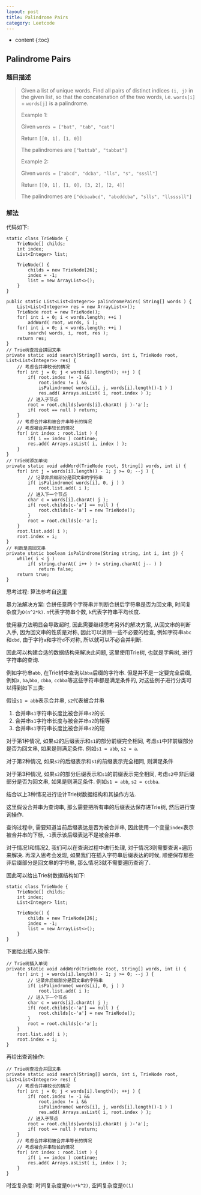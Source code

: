 ```yaml
---
layout: post
title: Palindrome Pairs
category: Leetcode
---
```


* content
{:toc}

## Palindrome Pairs

### 题目描述

> Given a list of unique words. Find all pairs of distinct indices `(i, j)` in the given list, so that the concatenation of the two words, i.e. `words[i]` + `words[j]` is a palindrome.
>
> Example 1:
>
> Given `words = ["bat", "tab", "cat"]`
>
> Return `[[0, 1], [1, 0]]`
>
> The palindromes are `["battab", "tabbat"]`
>
> Example 2:
>
> Given `words = ["abcd", "dcba", "lls", "s", "sssll"]`
>
> Return `[[0, 1], [1, 0], [3, 2], [2, 4]]`
>
> The palindromes are `["dcbaabcd", "abcddcba", "slls", "llssssll"]`


### 解法

代码如下:

    static class TrieNode {
        TrieNode[] childs;
        int index;
        List<Integer> list;

        TrieNode() {
            childs = new TrieNode[26];
            index = -1;
            list = new ArrayList<>();
        }
    }

    public static List<List<Integer>> palindromePairs( String[] words ) {
        List<List<Integer>> res = new ArrayList<>();
        TrieNode root = new TrieNode();
        for( int i = 0; i < words.length; ++i )
            addWord( root, words, i );
        for( int i = 0; i < words.length; ++i )
            search( words, i, root, res );
        return res;
    }
    // Trie树查找合拼回文串
    private static void search(String[] words, int i, TrieNode root, List<List<Integer>> res) {
        // 考虑合并串较长的情况
        for( int j = 0; j < words[i].length(); ++j ) {
            if( root.index != -1 && 
	            root.index != i && 
	            isPalindrome( words[i], j, words[i].length()-1 ) )
                res.add( Arrays.asList( i, root.index ) );
            // 进入子节点
            root = root.childs[words[i].charAt( j )-'a'];
            if( root == null ) return;
        }
	    // 考虑合并串和被合并串等长的情况
        // 考虑被合并串较长的情况
        for( int index : root.list ) {
            if( i == index ) continue;
            res.add( Arrays.asList( i, index ) );
        }
    }
    // Trie树添加单词
    private static void addWord(TrieNode root, String[] words, int i) {
        for( int j = words[i].length() - 1; j >= 0; --j ) {
            // 记录非后缀部分是回文串的字符串
            if( isPalindrome( words[i], 0, j ) )
                root.list.add( i );
            // 进入下一个节点
            char c = words[i].charAt( j );
            if( root.childs[c-'a'] == null ) {
                root.childs[c-'a'] = new TrieNode();
            }
            root = root.childs[c-'a'];
        }
        root.list.add( i );
        root.index = i;
    }
    // 判断是否回文串
    private static boolean isPalindrome(String string, int i, int j) {
        while( i < j )
            if( string.charAt( i++ ) != string.charAt( j-- ) )
                return false;
        return true;
    }

思考过程: 算法参考自[这里](https://leetcode.com/discuss/91429/solution-with-structure-total-number-words-average-length)

暴力法解决方案: 合拼任意两个字符串并判断合拼后字符串是否为回文串, 时间复杂度为`O(n^2*k)`. `n`代表字符串个数, `k`代表字符串平均长度.

使用暴力法明显会导致超时, 因此需要继续思考另外的解决方案, 从回文串的判断入手, 因为回文串的性质是对称, 因此可以消除一些不必要的检查, 例如字符串`abc`和`cbd`, 由于字符`a`和字符`d`不对称, 所以就可以不必合并判断.

因此可以构建合适的数据结构来解决此问题, 这里使用Trie树, 也就是字典树, 进行字符串的查询.

例如字符串`abb`, 在Trie树中查询以`bba`后缀的字符串. 但是并不是一定要完全后缀, 例如`a`, `ba`,`bba`, `cbba`, `ccbba`等这些字符串都是满足条件的, 对这些例子进行分类可以得到如下三类:

假设`s1 = abb`表示合并串, `s2`代表被合并串

1. 合并串`s1`字符串长度比被合并串`s2`的长
2. 合并串`s1`字符串长度与被合并串`s2`的相等
3. 合并串`s1`字符串长度比被合并串`s2`的短

对于第1种情况, 如果`s2`的后缀表示和`s1`的部分前缀完全相同, 考虑`s1`中非前缀部分是否为回文串, 如果是则满足条件. 例如`s1 = abb`, `s2 = a`.

对于第2种情况, 如果`s2`的后缀表示和`s1`的前缀表示完全相同, 则满足条件

对于第3种情况, 如果`s2`的部分后缀表示和`s1`的前缀表示完全相同, 考虑`s2`中非后缀部分是否为回文串, 如果是则满足条件. 例如`s1 = abb`, `s2 = ccbba`.

结合以上3种情况进行设计Trie树数据结构和其操作方法.

这里假设合并串为查询串, 那么需要把所有串的后缀表达保存进Trie树, 然后进行查询操作.

查询过程中, 需要知道当前后缀表达是否为被合并串, 因此使用一个变量`index`表示被合并串的下标, `-1`表示该后缀表达不是被合并串.

对于情况1和情况2, 我们可以在查询过程中进行处理, 对于情况3则需要查询+遍历来解决. 再深入思考会发现, 如果我们在插入字符串后缀表达的时候, 顺便保存那些非后缀部分是回文串的字符串, 那么情况3就不需要遍历查询了.

因此可以给出Trie树数据结构如下:

    static class TrieNode {
        TrieNode[] childs;
        int index;
        List<Integer> list;

        TrieNode() {
            childs = new TrieNode[26];
            index = -1;
            list = new ArrayList<>();
        }
    }

下面给出插入操作:

    // Trie树插入单词
    private static void addWord(TrieNode root, String[] words, int i) {
        for( int j = words[i].length() - 1; j >= 0; --j ) {
            // 记录非后缀部分是回文串的字符串
            if( isPalindrome( words[i], 0, j ) )
                root.list.add( i );
            // 进入下一个节点
            char c = words[i].charAt( j );
            if( root.childs[c-'a'] == null ) {
                root.childs[c-'a'] = new TrieNode();
            }
            root = root.childs[c-'a'];
        }
        root.list.add( i );
        root.index = i;
    }

再给出查询操作:

    // Trie树查找合并回文串
    private static void search(String[] words, int i, TrieNode root, List<List<Integer>> res) {
        // 考虑合并串较长的情况
        for( int j = 0; j < words[i].length(); ++j ) {
            if( root.index != -1 && 
	            root.index != i && 
	            isPalindrome( words[i], j, words[i].length()-1 ) )
                res.add( Arrays.asList( i, root.index ) );
            // 进入子节点
            root = root.childs[words[i].charAt( j )-'a'];
            if( root == null ) return;
        }
        // 考虑合并串和被合并串等长的情况
        // 考虑被合并串较长的情况
        for( int index : root.list ) {
            if( i == index ) continue;
            res.add( Arrays.asList( i, index ) );
        }
    }

时空复杂度: 时间复杂度是`O(n*k^2)`, 空间复杂度是`O(1)`